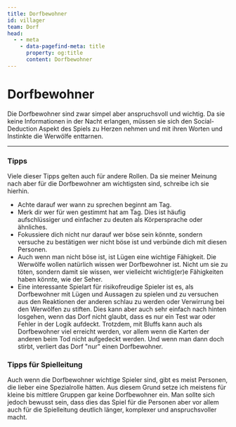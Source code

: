 ```yaml
---
title: Dorfbewohner
id: villager
team: Dorf
head:
  - - meta
    - data-pagefind-meta: title
      property: og:title
      content: Dorfbewohner
---
```


# Dorfbewohner <TeamBadge team="Dorf" />

Die Dorfbewohner sind zwar simpel aber anspruchsvoll und wichtig. Da sie keine Informationen in der Nacht erlangen, müssen sie sich den Social-Deduction Aspekt des Spiels zu Herzen nehmen und mit ihren Worten und Instinkte die Werwölfe enttarnen.

---

### Tipps
Viele dieser Tipps gelten auch für andere Rollen. Da sie meiner Meinung nach aber für die Dorfbewohner am wichtigsten sind, schreibe ich sie hierhin.

- Achte darauf wer wann zu sprechen beginnt am Tag.
- Merk dir wer für wen gestimmt hat am Tag. Dies ist häufig aufschlüssiger und einfacher zu deuten als Körpersprache oder ähnliches.
- Fokussiere dich nicht nur darauf wer böse sein könnte, sondern versuche zu bestätigen wer nicht böse ist und verbünde dich mit diesen Personen.
- Auch wenn man nicht böse ist, ist Lügen eine wichtige Fähigkeit. Die Werwölfe wollen natürlich wissen wer Dorfbewohner ist. Nicht um sie zu töten, sondern damit sie wissen, wer vielleicht wichtig(er)e Fähigkeiten haben könnte, wie der Seher.
- Eine interessante Spielart für risikofreudige Spieler ist es, als Dorfbewohner mit Lügen und Aussagen zu spielen und zu versuchen aus den Reaktionen der anderen schlau zu werden oder Verwirrung bei den Werwölfen zu stiften. Dies kann aber auch sehr einfach nach hinten losgehen, wenn das Dorf nicht glaubt, dass es nur ein Test war oder Fehler in der Logik aufdeckt. Trotzdem, mit Bluffs kann auch als Dorfbewohner viel erreicht werden, vor allem wenn die Karten der anderen beim Tod nicht aufgedeckt werden. Und wenn man dann doch stirbt, verliert das Dorf "nur" einen Dorfbewohner.

### Tipps für Spielleitung
Auch wenn die Dorfbewohner wichtige Spieler sind, gibt es meist Personen, die lieber eine Spezialrolle hätten. Aus diesem Grund setze ich meistens für kleine bis mittlere Gruppen gar keine Dorfbewohner ein. Man sollte sich jedoch bewusst sein, dass dies das Spiel für die Personen aber vor allem auch für die Spielleitung deutlich länger, komplexer und anspruchsvoller macht.